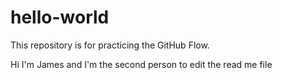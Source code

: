 # hello-world
This repository is for practicing the GitHub Flow.

Hi I'm James and I'm the second person to edit the read me file
